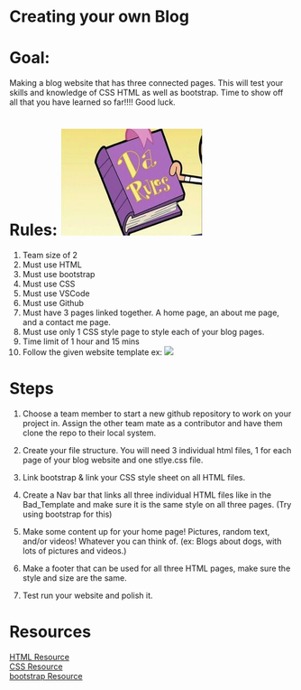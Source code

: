 # Creating your own Blog

# Goal:
  
  Making a blog website that has three connected pages. This will test your skills and knowledge of CSS HTML as well as bootstrap. Time to show off all that you have learned so far!!!! Good luck. 

# Rules: <img src="Darules.jpg">

  1. Team size of 2
  2. Must use HTML
  3. Must use bootstrap
  4. Must use CSS
  5. Must use VSCode
  6. Must use Github
  7. Must have 3 pages linked together. A home page, an about me page, and a contact me page. 
  8. Must use only 1 CSS style page to style each of your blog pages. 
  10. Time limit of 1 hour and 15 mins
  11. Follow the given website template
    ex: <img src="./Bad_Template.jpg">

# Steps

  1. Choose a team member to start a new github repository to work on your project in. Assign the other team mate as a contributor and have them clone the repo to their local system.  

  2. Create your file structure. You will need 3 individual html files, 1 for each page of your blog website and one stlye.css file. 

  3. Link bootstrap & link your CSS style sheet on all HTML files.

  4. Create a Nav bar that links all three individual HTML files like in the Bad_Template and make sure it is the same style on all three pages.
  (Try using bootstrap for this)

  5. Make some content up for your home page! Pictures, random text, and/or videos! Whatever you can think of.
  (ex: Blogs about dogs, with lots of pictures and videos.)
  
  6. Make a footer that can be used for all three HTML pages, make sure the style and size are the same.

  7. Test run your website and polish it.

# Resources

<a href="http://html.net/tutorials/html/">HTML Resource</a> <br>
<a href="https://medium.com/level-up-web/100-css-resources-for-web-designers-and-developers-c060bed7a362">CSS Resource</a> <br>
<a href="https://bootstrap-cheatsheet.themeselection.com/index.html">bootstrap Resource</a>

